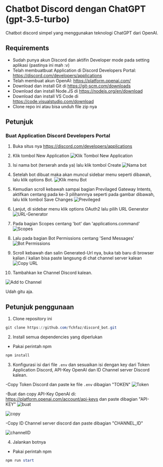 # Chatbot Discord dengan ChatGPT (gpt-3.5-turbo)

Chatbot discord simpel yang menggunakan teknologi ChatGPT dari OpenAI.

## Requirements
- Sudah punya akun Discord dan aktifin Developer mode pada setting aplikasi (pastinya ini mah :v)
- Telah membuatbuat Application di Discord Developers Portal: https://discord.com/developers/applications
- Telah membuat akun OpenAI: https://platform.openai.com/
- Download dan install Git di https://git-scm.com/downloads
- Download dan install Node.JS di https://nodejs.org/en/download
- Download dan install VS Code di https://code.visualstudio.com/download
- Clone repo ini atau bisa unduh file zip nya

## Petunjuk

### Buat Application Discord Developers Portal

1. Buka situs nya https://discord.com/developers/applications

2. Klik tombol New Application
![Klik Tombol New Application](https://user-images.githubusercontent.com/52305641/235567470-0374545c-ef6f-460b-b78b-5d9c2bea931f.png)

3. Isi nama bot (terserah anda ya) lalu klik tombol Create
![Nama bot](https://user-images.githubusercontent.com/52305641/235567766-c2bedead-5fdd-424e-9726-a9c11020763d.png)

4. Setelah bot dibuat maka akan muncul sidebar menu seperti dibawah, lalu klik options Bot.
![Klik menu Bot](https://user-images.githubusercontent.com/52305641/235568024-a48f1fbc-14a0-4b43-9b30-7537570907d4.png)

5. Kemudian scroll kebawah sampai bagian Previlaged Gateway Intents, aktifkan centang pada ke-3 pilihannnya seperti pada gambar dibawah, lalu klik tombol Save Changes
![Previleged](https://user-images.githubusercontent.com/52305641/235568285-5ea4e5a7-0bbd-4dd1-8948-c6db9aa2fa01.png)

6. Lanjut, di sidebar menu klik options OAuth2 lalu pilih URL Generator
![URL-Generator](https://user-images.githubusercontent.com/52305641/235568731-ecd41b14-7a89-4eb1-a80c-408639662b9b.png)

7. Pada bagian Scopes centang 'bot' dan 'applications.command'
![Scopes](https://user-images.githubusercontent.com/52305641/235569085-97ec93ad-f477-4657-9882-95a7592528a5.png)

8. Lalu pada bagian Bot Permissions centang 'Send Messages'
![Bot Permissions](https://user-images.githubusercontent.com/52305641/235569147-3295aa1d-c3a3-43cd-8533-7b80b0e1fdae.png)

9. Scroll kebawah dan salin Generated-Url nya, buka tab baru di browser kalian / kalian bisa paste langsung di chat channel server kalean
![Copy URL](https://user-images.githubusercontent.com/52305641/235570779-0ee5a95f-0616-412c-b5a5-108f2608633d.png)

10. Tambahkan ke Channel Discord kalean.

![Add to Channel](https://user-images.githubusercontent.com/52305641/235570833-bc7b1a21-6e9d-458c-a3a4-03001a0b7f34.png)



Udah gitu aja.


## Petunjuk penggunaan

1. Clone repository ini

```powershell
git clone https://github.com/fchfaz/discord_bot.git
```

2. Install semua dependencies yang diperlukan

- Pakai perintah npm
```powershell
npm install
```

3. Konfigurasi isi dari file `.env` dan sesuaikan isi dengan key dari Token Application Discord, API-Key OpenAI dan ID Channel server Discord kalean.

-Copy Token Discord dan paste ke file `.env` dibagian "TOKEN"
![Token](https://user-images.githubusercontent.com/52305641/235572206-86f3b554-5964-4602-aa0e-b6d55b9b936f.png)

-Buat dan copy API-Key OpenAI di: https://platform.openai.com/account/api-keys dan paste dibagian "API-KEY"
![buat](https://user-images.githubusercontent.com/52305641/235572206-86f3b554-5964-4602-aa0e-b6d55b9b936f.png)

![copy](https://user-images.githubusercontent.com/52305641/235572556-1e1cac84-6367-4124-a509-0715ffe21049.png)

-Copy ID Channel server discord dan paste dibagian "CHANNEL_ID"

![channelID](https://user-images.githubusercontent.com/52305641/235572816-59205693-f638-406c-9db8-b42c55375299.png)


4. Jalankan botnya

- Pakai perintah npm
```powershell
npm run start
```

